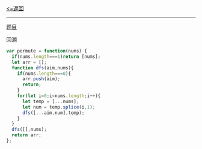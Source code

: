 [<=返回](./index.md)
<hr/>

[题目](https://leetcode.cn/problems/permutations/)

回溯
```js
var permute = function(nums) {
  if(nums.length===1)return [nums];
  let arr = [];
  function dfs(aim,nums){
    if(nums.length===0){
      arr.push(aim);
      return;
    }
    for(let i=0;i<nums.length;i++){
      let temp = [...nums];
      let num = temp.splice(i,1);
      dfs([...aim,num],temp);
    }
  }
  dfs([],nums);
  return arr;
};
```